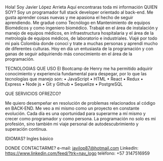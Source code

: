 Hola!
Soy Javier López Arrieta
Aquí encontraras toda mi información
QUIEN SOY?
Soy un programador full stack developer orientado al back-end.
Me gusta aprender cosas nuevas y me apasiona el hecho de seguir aprendiendo.
Me gradué como Tecnólogo en Mantenimiento de equipos Biomédicos y como ingeniero biomédico. Trabajé en el área de instalación y manejo de equipos médicos, en infraestructura hospitalaria y el área de la metrología de equipos médicos, de laboratorio e industriales. Viajé por todo mi país Colombia donde conocí y trate a muchas personas y aprendí mucho de diferentes culturas.
Hoy en día un entusiasta de la programación y con ganas de seguir adquiriendo más conocimiento en el área de la programación.

TECNOLOGIAS QUE USO
El Bootcamp de Henry me ha permitido adquirir conocimiento y experiencia fundamental para despegar, por lo que las tecnologías que manejo son:
•	JavaScript
•	HTML
•	React
•	Redux
•	Express
•	Node js
•	Git y Github
•	Sequelize
•	PostgreSQL

QUE SERVICIOS OFREZCO?

Me quiero desempeñar en resolución de problemas relacionados al código en BACK-END.
Me veo a mi mismo como un proyecto en constante evolución. Cada día es una oportunidad para superarme a mí mismo y crecer como programador y como persona. La programación no solo es mi profesión, sino también mi viaje personal de autodescubrimiento y superación continua.

IDIOMAS?
Ingles básico

DONDE CONTACTARME?
e-mail: javilop87@hotmail.com
LinkedIn: https://www.linkedin.com/feed/?trk=nav_logo
teléfono: +57 3147516959



